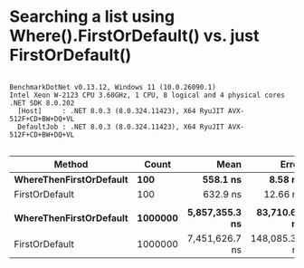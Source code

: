 # Searching a list using Where().FirstOrDefault() vs. just FirstOrDefault()

```

BenchmarkDotNet v0.13.12, Windows 11 (10.0.26090.1)
Intel Xeon W-2123 CPU 3.60GHz, 1 CPU, 8 logical and 4 physical cores
.NET SDK 8.0.202
  [Host]     : .NET 8.0.3 (8.0.324.11423), X64 RyuJIT AVX-512F+CD+BW+DQ+VL
  DefaultJob : .NET 8.0.3 (8.0.324.11423), X64 RyuJIT AVX-512F+CD+BW+DQ+VL


```
| Method                  | Count   | Mean           | Error         | StdDev        | Ratio | RatioSD |
|------------------------ |-------- |---------------:|--------------:|--------------:|------:|--------:|
| **WhereThenFirstOrDefault** | **100**     |       **558.1 ns** |       **8.58 ns** |       **7.61 ns** |  **0.88** |    **0.02** |
| FirstOrDefault          | 100     |       632.9 ns |      12.66 ns |      11.84 ns |  1.00 |    0.00 |
|                         |         |                |               |               |       |         |
| **WhereThenFirstOrDefault** | **1000000** | **5,857,355.3 ns** |  **83,710.68 ns** | **142,147.09 ns** |  **0.79** |    **0.03** |
| FirstOrDefault          | 1000000 | 7,451,626.7 ns | 148,085.36 ns | 226,141.98 ns |  1.00 |    0.00 |
